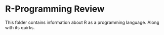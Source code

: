 # R-Programming Review

This folder contains information about R as a programming language. Along with its quirks. 
